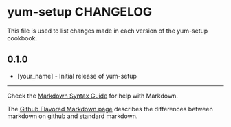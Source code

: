 yum-setup CHANGELOG
===================

This file is used to list changes made in each version of the yum-setup cookbook.

0.1.0
-----
- [your_name] - Initial release of yum-setup

- - -
Check the [Markdown Syntax Guide](http://daringfireball.net/projects/markdown/syntax) for help with Markdown.

The [Github Flavored Markdown page](http://github.github.com/github-flavored-markdown/) describes the differences between markdown on github and standard markdown.
